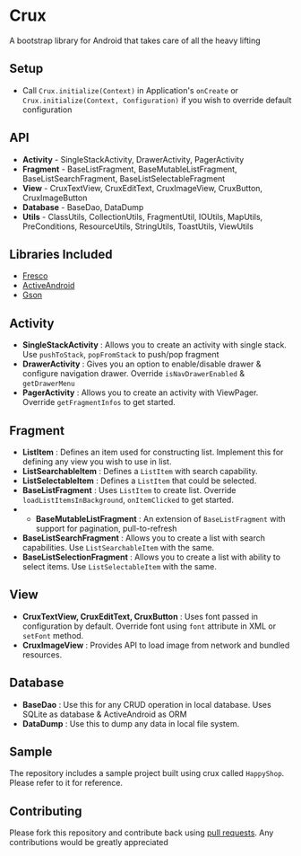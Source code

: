 # Crux
A bootstrap library for Android that takes care of all the heavy lifting

## Setup

- Call `Crux.initialize(Context)` in Application's `onCreate` or `Crux.initialize(Context, Configuration)` if you wish to override default configuration

## API

- **Activity** - SingleStackActivity, DrawerActivity, PagerActivity
- **Fragment** - BaseListFragment, BaseMutableListFragment, BaseListSearchFragment, BaseListSelectableFragment
- **View** - CruxTextView, CruxEditText, CruxImageView, CruxButton, CruxImageButton
- **Database** - BaseDao, DataDump
- **Utils** - ClassUtils, CollectionUtils, FragmentUtil, IOUtils, MapUtils, PreConditions, ResourceUtils, StringUtils, ToastUtils, ViewUtils

## Libraries Included

- [Fresco](https://github.com/facebook/fresco)
- [ActiveAndroid](https://github.com/pardom/ActiveAndroid)
- [Gson](https://github.com/google/gson)

## Activity

- **SingleStackActivity** : Allows you to create an activity with single stack. Use `pushToStack`, `popFromStack` to push/pop fragment
- **DrawerActivity** : Gives you an option to enable/disable drawer & configure navigation drawer. Override `isNavDrawerEnabled` & `getDrawerMenu`
- **PagerActivity** : Allows you to create an activity with ViewPager. Override `getFragmentInfos` to get started.

## Fragment

- **ListItem** : Defines an item used for constructing list. Implement this for defining any view you wish to use in list.
- **ListSearchableItem** : Defines a `ListItem` with search capability.
- **ListSelectableItem** : Defines a `ListItem` that could be selected.
- **BaseListFragment** : Uses `ListItem` to create list. Override `loadListItemsInBackground`, `onItemClicked` to get started.
- - **BaseMutableListFragment** : An extension of `BaseListFragment` with support for pagination, pull-to-refresh
- **BaseListSearchFragment** : Allows you to create a list with search capabilities. Use `ListSearchableItem` with the same.
- **BaseListSelectionFragment** : Allows you to create a list with ability to select items. Use `ListSelectableItem` with the same.

## View

- **CruxTextView, CruxEditText, CruxButton** : Uses font passed in configuration by default. Override font using `font` attribute in XML or `setFont` method.  
- **CruxImageView** : Provides API to load image from network and bundled resources. 

## Database

- **BaseDao** : Use this for any CRUD operation in local database. Uses SQLite as database & ActiveAndroid as ORM
- **DataDump** : Use this to dump any data in local file system.

## Sample

The repository includes a sample project built using crux called `HappyShop`. Please refer to it for reference.

## Contributing

Please fork this repository and contribute back using [pull requests](http://github.com/gauravsapiens/crux/pulls). Any contributions would be greatly appreciated

